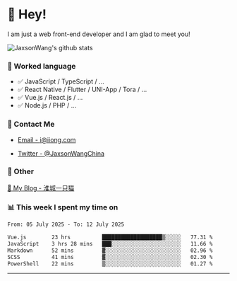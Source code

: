 # 👋 Hey!

I am just a web front-end developer and I am glad to meet you!

![JaxsonWang's github stats](https://github-readme-stats.vercel.app/api?username=JaxsonWang&&show_icons=true&&title_color=1abc9c&&icon_color=1abc9c)


### 📝 Worked language

- ✅ JavaScript / TypeScript / ...
- ✅ React Native / Flutter / UNI-App / Tora / ...
- ✅ Vue.js / React.js / ...
- ✅ Node.js / PHP / ...

### 📮 Contact Me

- [Email - i@iiong.com](mailto:i@iiong.com)

- [Twitter - @JaxsonWangChina](https://twitter.com/JaxsonWangChina)

### 🤪 Other

[📌 My Blog - 淮城一只猫](https://iiong.com)

### 📊 This week I spent my time on

<!--START_SECTION:waka-->

```txt
From: 05 July 2025 - To: 12 July 2025

Vue.js        23 hrs          ███████████████████▒░░░░░   77.31 %
JavaScript    3 hrs 28 mins   ███░░░░░░░░░░░░░░░░░░░░░░   11.66 %
Markdown      52 mins         ▓░░░░░░░░░░░░░░░░░░░░░░░░   02.96 %
SCSS          41 mins         ▓░░░░░░░░░░░░░░░░░░░░░░░░   02.30 %
PowerShell    22 mins         ▒░░░░░░░░░░░░░░░░░░░░░░░░   01.27 %
```

<!--END_SECTION:waka-->

---
